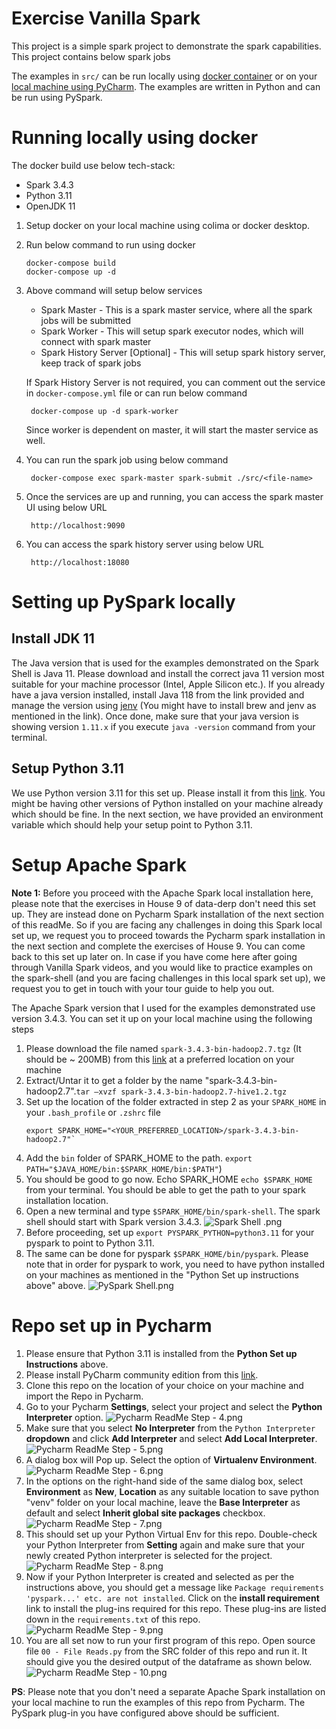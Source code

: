 # Exercise Vanilla Spark
This project is a simple spark project to demonstrate the spark capabilities. This project contains below spark jobs

The examples in `src/` can be run locally using [docker container](#running-locally-using-docker) or on your 
[local machine using PyCharm](#setting-up-pyspark-locally). The examples are written in Python and can be run using 
PySpark.

# Running locally using docker
The docker build use below tech-stack:
- Spark 3.4.3
- Python 3.11
- OpenJDK 11

1. Setup docker on your local machine using colima or docker desktop.
2. Run below command to run using docker
   ```shell
   docker-compose build
   docker-compose up -d
   ``` 

3. Above command will setup below services
   - Spark Master - This is a spark master service, where all the spark jobs will be submitted
   - Spark Worker - This will setup spark executor nodes, which will connect with spark master
   - Spark History Server [Optional] - This will setup spark history server, keep track of spark jobs

   If Spark History Server is not required, you can comment out the service in `docker-compose.yml` file or can run below command
   ```shell
    docker-compose up -d spark-worker
    ```
   Since worker is dependent on master, it will start the master service as well.

4. You can run the spark job using below command
   ```shell
    docker-compose exec spark-master spark-submit ./src/<file-name>
    ```
5. Once the services are up and running, you can access the spark master UI using below URL
   ```shell
    http://localhost:9090
    ```
6. You can access the spark history server using below URL
   ```shell
    http://localhost:18080
    ```

# Setting up PySpark locally

## Install JDK 11
The Java version that is used for the examples demonstrated on the Spark Shell is Java 11. Please download and install 
the correct java 11 version most suitable for your machine processor (Intel, Apple Silicon etc.). If you already have 
a java version installed, install Java 118 from the link provided and manage the version using [jenv](https://www.jenv.be) 
(You might have to install brew and jenv as mentioned in the link). Once done, make sure that your java version is showing version 
`1.11.x` if you execute `java -version` command from your terminal.

## Setup Python 3.11
We use Python version 3.11 for this set up. Please install it from this [link](https://formulae.brew.sh/formula/python@3.11). You might 
be having other versions of Python installed on your machine already which should be fine. In the next section, we have provided 
an environment variable which should help your setup point to Python 3.11.

# Setup Apache Spark

**Note 1:** Before you proceed with the Apache Spark local installation here, please note that the exercises in House 9 of 
data-derp don't need this set up. They are instead done on Pycharm Spark installation of the next section of this readMe. So 
if you are facing any challenges in doing this Spark local set up, we request you to proceed towards the Pycharm spark installation 
in the next section and complete the exercises of House 9. You can come back to this set up later on. In case if you have come 
here after going through Vanilla Spark videos, and you would like to practice examples on the spark-shell (and you are facing 
challenges in this local spark set up), we request you to get in touch with your tour guide to help you out.

The Apache Spark version that I used for the examples demonstrated use version 3.4.3. You can set it up on your local 
machine using the following steps

1. Please download the file named `spark-3.4.3-bin-hadoop2.7.tgz` (It should be ~ 200MB) from this [link](https://spark.apache.org/downloads.html) 
at a preferred location on your machine
2. Extract/Untar it to get a folder by the name "spark-3.4.3-bin-hadoop2.7".`tar –xvzf spark-3.4.3-bin-hadoop2.7-hive1.2.tgz`
3. Set up the location of the folder extracted in step 2 as your `SPARK_HOME` in your `.bash_profile` or `.zshrc` file 
   ```shell
   export SPARK_HOME="<YOUR_PREFERRED_LOCATION>/spark-3.4.3-bin-hadoop2.7"`
   ```
4. Add the `bin` folder of SPARK_HOME to the path. `export PATH="$JAVA_HOME/bin:$SPARK_HOME/bin:$PATH"`)
5. You should be good to go now. Echo SPARK_HOME `echo $SPARK_HOME` from your terminal. You should be able to get the path to your spark installation location.
6. Open a new terminal and type `$SPARK_HOME/bin/spark-shell`. The spark shell should start with Spark version 3.4.3. ![Spark Shell .png](./assets/Spark%20Shell.png)
7. Before proceeding, set up `export PYSPARK_PYTHON=python3.11` for your pyspark to point to Python 3.11.
8. The same can be done for pyspark `$SPARK_HOME/bin/pyspark`. Please note that in order for pyspark to work, you
   need to have python installed on your machines as mentioned in the "Python Set up instructions above" above. ![PySpark Shell.png](./assets/PySpark%20Shell.png)

# Repo set up in Pycharm
1. Please ensure that Python 3.11 is installed from the **Python Set up Instructions** above.
2. Please install PyCharm community edition from this [link](https://www.jetbrains.com/pycharm/download/#section=mac).
3. Clone this repo on the location of your choice on your machine and import the Repo in Pycharm.
4. Go to your Pycharm **Settings**, select your project and select the **Python Interpreter** option. ![Pycharm ReadMe Step - 4.png](./assets/Pycharm%20ReadMe%20Step%20-%204.png)
5. Make sure that you select **No Interpreter** from the `Python Interpreter` **dropdown** and click **Add Interpreter** and select **Add Local Interpreter**. ![Pycharm ReadMe Step - 5.png](./assets/Pycharm%20ReadMe%20Step%20-%205.png)
6. A dialog box will Pop up. Select the option of **Virtualenv Environment**. ![Pycharm ReadMe Step - 6.png](./assets/Pycharm%20ReadMe%20Step%20-%206.png)
7. In the options on the right-hand side of the same dialog box, select **Environment** as **New**, **Location** as any suitable location to save python "venv" folder on your local machine, leave the **Base Interpreter** as default and select **Inherit global site packages** checkbox. ![Pycharm ReadMe Step - 7.png](./assets/Pycharm%20ReadMe%20Step%20-%207.png)
8. This should set up your Python Virtual Env for this repo. Double-check your Python Interpreter from **Setting** again and make sure that your newly created Python interpreter is selected for the project. ![Pycharm ReadMe Step - 8.png](./assets/Pycharm%20ReadMe%20Step%20-%208.png)
9. Now if your Python Interpreter is created and selected as per the instructions above, you should get a message like `Package requirements 'pyspark...' etc. are not installed`. Click on the **install requirement** link to install the plug-ins required for this repo. These plug-ins are listed down in the `requirements.txt` of this repo. ![Pycharm ReadMe Step - 9.png](./assets/Pycharm%20ReadMe%20Step%20-%209.png)
10. You are all set now to run your first program of this repo. Open source file `00 - File Reads.py` from the SRC folder of this repo and run it. It should give you the desired output of the dataframe as shown below. ![Pycharm ReadMe Step - 10.png](./assets/Pycharm%20ReadMe%20Step%20-%2010.png)

**PS**: Please note that you don't need a separate Apache Spark installation on your local machine to run the examples of this repo from Pycharm. The PySpark plug-in you have configured above should be sufficient.